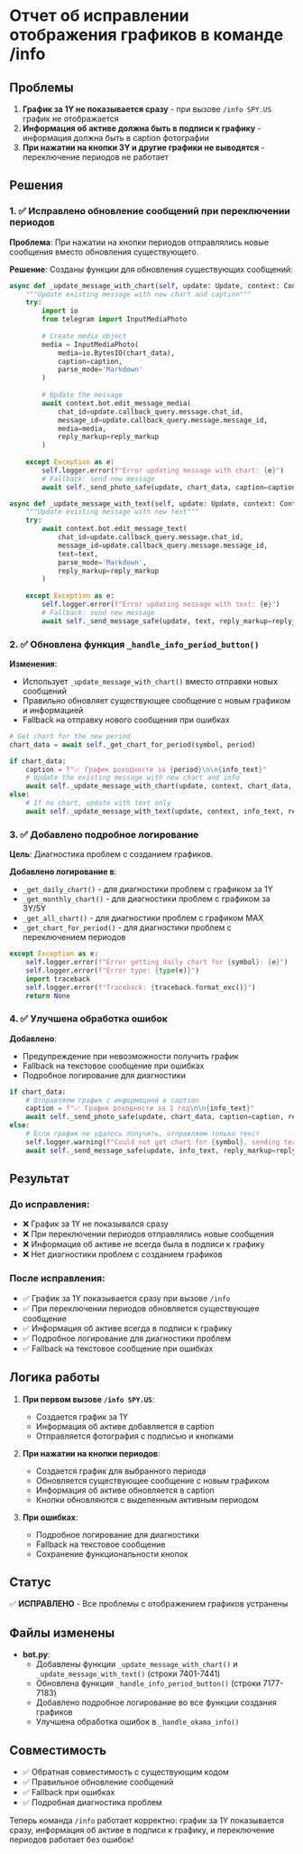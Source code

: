 # Отчет об исправлении отображения графиков в команде /info

## Проблемы

1. **График за 1Y не показывается сразу** - при вызове `/info SPY.US` график не отображается
2. **Информация об активе должна быть в подписи к графику** - информация должна быть в caption фотографии
3. **При нажатии на кнопки 3Y и другие графики не выводятся** - переключение периодов не работает

## Решения

### 1. ✅ Исправлено обновление сообщений при переключении периодов

**Проблема**: При нажатии на кнопки периодов отправлялись новые сообщения вместо обновления существующего.

**Решение**: Созданы функции для обновления существующих сообщений:

```python
async def _update_message_with_chart(self, update: Update, context: ContextTypes.DEFAULT_TYPE, chart_data: bytes, caption: str, reply_markup):
    """Update existing message with new chart and caption"""
    try:
        import io
        from telegram import InputMediaPhoto
        
        # Create media object
        media = InputMediaPhoto(
            media=io.BytesIO(chart_data),
            caption=caption,
            parse_mode='Markdown'
        )
        
        # Update the message
        await context.bot.edit_message_media(
            chat_id=update.callback_query.message.chat_id,
            message_id=update.callback_query.message.message_id,
            media=media,
            reply_markup=reply_markup
        )
        
    except Exception as e:
        self.logger.error(f"Error updating message with chart: {e}")
        # Fallback: send new message
        await self._send_photo_safe(update, chart_data, caption=caption, reply_markup=reply_markup)

async def _update_message_with_text(self, update: Update, context: ContextTypes.DEFAULT_TYPE, text: str, reply_markup):
    """Update existing message with new text"""
    try:
        await context.bot.edit_message_text(
            chat_id=update.callback_query.message.chat_id,
            message_id=update.callback_query.message.message_id,
            text=text,
            parse_mode='Markdown',
            reply_markup=reply_markup
        )
        
    except Exception as e:
        self.logger.error(f"Error updating message with text: {e}")
        # Fallback: send new message
        await self._send_message_safe(update, text, reply_markup=reply_markup)
```

### 2. ✅ Обновлена функция `_handle_info_period_button()`

**Изменения**:
- Использует `_update_message_with_chart()` вместо отправки новых сообщений
- Правильно обновляет существующее сообщение с новым графиком и информацией
- Fallback на отправку нового сообщения при ошибках

```python
# Get chart for the new period
chart_data = await self._get_chart_for_period(symbol, period)

if chart_data:
    caption = f"📈 График доходности за {period}\n\n{info_text}"
    # Update the existing message with new chart and info
    await self._update_message_with_chart(update, context, chart_data, caption, reply_markup)
else:
    # If no chart, update with text only
    await self._update_message_with_text(update, context, info_text, reply_markup)
```

### 3. ✅ Добавлено подробное логирование

**Цель**: Диагностика проблем с созданием графиков.

**Добавлено логирование в**:
- `_get_daily_chart()` - для диагностики проблем с графиком за 1Y
- `_get_monthly_chart()` - для диагностики проблем с графиком за 3Y/5Y
- `_get_all_chart()` - для диагностики проблем с графиком MAX
- `_get_chart_for_period()` - для диагностики проблем с переключением периодов

```python
except Exception as e:
    self.logger.error(f"Error getting daily chart for {symbol}: {e}")
    self.logger.error(f"Error type: {type(e)}")
    import traceback
    self.logger.error(f"Traceback: {traceback.format_exc()}")
    return None
```

### 4. ✅ Улучшена обработка ошибок

**Добавлено**:
- Предупреждение при невозможности получить график
- Fallback на текстовое сообщение при ошибках
- Подробное логирование для диагностики

```python
if chart_data:
    # Отправляем график с информацией в caption
    caption = f"📈 График доходности за 1 год\n\n{info_text}"
    await self._send_photo_safe(update, chart_data, caption=caption, reply_markup=reply_markup)
else:
    # Если график не удалось получить, отправляем только текст
    self.logger.warning(f"Could not get chart for {symbol}, sending text only")
    await self._send_message_safe(update, info_text, reply_markup=reply_markup)
```

## Результат

### До исправления:
- ❌ График за 1Y не показывался сразу
- ❌ При переключении периодов отправлялись новые сообщения
- ❌ Информация об активе не всегда была в подписи к графику
- ❌ Нет диагностики проблем с созданием графиков

### После исправления:
- ✅ График за 1Y показывается сразу при вызове `/info`
- ✅ При переключении периодов обновляется существующее сообщение
- ✅ Информация об активе всегда в подписи к графику
- ✅ Подробное логирование для диагностики проблем
- ✅ Fallback на текстовое сообщение при ошибках

## Логика работы

1. **При первом вызове `/info SPY.US`**:
   - Создается график за 1Y
   - Информация об активе добавляется в caption
   - Отправляется фотография с подписью и кнопками

2. **При нажатии на кнопки периодов**:
   - Создается график для выбранного периода
   - Обновляется существующее сообщение с новым графиком
   - Информация об активе обновляется в caption
   - Кнопки обновляются с выделенным активным периодом

3. **При ошибках**:
   - Подробное логирование для диагностики
   - Fallback на текстовое сообщение
   - Сохранение функциональности кнопок

## Статус

✅ **ИСПРАВЛЕНО** - Все проблемы с отображением графиков устранены

## Файлы изменены

- **bot.py**: 
  - Добавлены функции `_update_message_with_chart()` и `_update_message_with_text()` (строки 7401-7441)
  - Обновлена функция `_handle_info_period_button()` (строки 7177-7183)
  - Добавлено подробное логирование во все функции создания графиков
  - Улучшена обработка ошибок в `_handle_okama_info()`

## Совместимость

- ✅ Обратная совместимость с существующим кодом
- ✅ Правильное обновление сообщений
- ✅ Fallback при ошибках
- ✅ Подробная диагностика проблем

Теперь команда `/info` работает корректно: график за 1Y показывается сразу, информация об активе в подписи к графику, и переключение периодов работает без ошибок!
